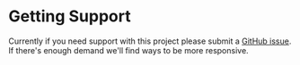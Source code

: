 # Getting Support

Currently if you need support with this project please submit a [GitHub issue](https://github.com/signal-noise/uniform/issues/new). If
there's enough demand we'll find ways to be more responsive.